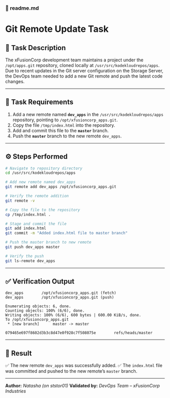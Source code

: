 ### 🧾 **readme.md**

# Git Remote Update Task

## 🧩 Task Description
The xFusionCorp development team maintains a project under the `/opt/apps.git` repository, cloned locally at `/usr/src/kodekloudrepos/apps`.  
Due to recent updates in the Git server configuration on the Storage Server, the DevOps team needed to add a new Git remote and push the latest code changes.

---

## 🧠 Task Requirements
1. Add a new remote named **`dev_apps`** in the `/usr/src/kodekloudrepos/apps` repository, pointing to `/opt/xfusioncorp_apps.git`.
2. Copy the file `/tmp/index.html` into the repository.
3. Add and commit this file to the **`master`** branch.
4. Push the **`master`** branch to the new remote `dev_apps`.

---

## ⚙️ Steps Performed
```bash
# Navigate to repository directory
cd /usr/src/kodekloudrepos/apps

# Add new remote named dev_apps
git remote add dev_apps /opt/xfusioncorp_apps.git

# Verify the remote addition
git remote -v

# Copy the file to the repository
cp /tmp/index.html .

# Stage and commit the file
git add index.html
git commit -m "Added index.html file to master branch"

# Push the master branch to new remote
git push dev_apps master

# Verify the push
git ls-remote dev_apps
````

---

## ✅ Verification Output

```
dev_apps        /opt/xfusioncorp_apps.git (fetch)
dev_apps        /opt/xfusioncorp_apps.git (push)

Enumerating objects: 6, done.
Counting objects: 100% (6/6), done.
Writing objects: 100% (6/6), 600 bytes | 600.00 KiB/s, done.
To /opt/xfusioncorp_apps.git
 * [new branch]      master -> master

079465e697f8602d3b3c8d47e0f928c7f508075e        refs/heads/master
```

---

## 🏁 Result

✅ The new remote `dev_apps` was successfully added.
✅ The `index.html` file was committed and pushed to the new remote’s `master` branch.

---

**Author:** *Natasha (on ststor01)*
**Validated by:** *DevOps Team – xFusionCorp Industries*

```
